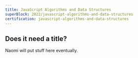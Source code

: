 ```yaml
---
title: JavaScript Algorithms and Data Structures
superBlock: 2022/javascript-algorithms-and-data-structures
certification: javascript-algorithms-and-data-structures
---
```


## Does it need a title?

Naomi will put stuff here eventually.
